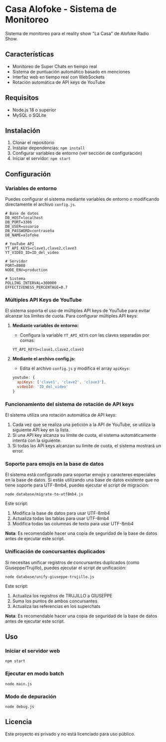 # Casa Alofoke - Sistema de Monitoreo

Sistema de monitoreo para el reality show "La Casa" de Alofoke Radio Show.

## Características

- Monitoreo de Super Chats en tiempo real
- Sistema de puntuación automático basado en menciones
- Interfaz web en tiempo real con WebSockets
- Rotación automática de API keys de YouTube

## Requisitos

- Node.js 18 o superior
- MySQL o SQLite

## Instalación

1. Clonar el repositorio
2. Instalar dependencias: `npm install`
3. Configurar variables de entorno (ver sección de configuración)
4. Iniciar el servidor: `npm start`

## Configuración

### Variables de entorno

Puedes configurar el sistema mediante variables de entorno o modificando directamente el archivo `config.js`.

```
# Base de datos
DB_HOST=localhost
DB_PORT=3306
DB_USER=usuario
DB_PASSWORD=contraseña
DB_NAME=alofoke

# YouTube API
YT_API_KEYS=clave1,clave2,clave3
YT_VIDEO_ID=ID_del_video

# Servidor
PORT=8080
NODE_ENV=production

# Sistema
POLLING_INTERVAL=300000
EFFECTIVENESS_PERCENTAGE=0.7
```

### Múltiples API Keys de YouTube

El sistema soporta el uso de múltiples API keys de YouTube para evitar alcanzar los límites de cuota. Para configurar múltiples API keys:

1. **Mediante variables de entorno:**
   - Configura la variable `YT_API_KEYS` con las claves separadas por comas:
   ```
   YT_API_KEYS=clave1,clave2,clave3
   ```

2. **Mediante el archivo config.js:**
   - Edita el archivo `config.js` y modifica el array `apiKeys`:
   ```javascript
   youtube: {
     apiKeys: ['clave1', 'clave2', 'clave3'],
     videoId: 'ID_del_video'
   }
   ```

### Funcionamiento del sistema de rotación de API keys

El sistema utiliza una rotación automática de API keys:

1. Cada vez que se realiza una petición a la API de YouTube, se utiliza la siguiente API key en la lista.
2. Si una API key alcanza su límite de cuota, el sistema automáticamente intenta con la siguiente.
3. Si todas las API keys alcanzan su límite de cuota, el sistema mostrará un error.

### Soporte para emojis en la base de datos

El sistema está configurado para soportar emojis y caracteres especiales en la base de datos. Si estás utilizando una base de datos existente que no tiene soporte para UTF-8mb4, puedes ejecutar el script de migración:

```
node database/migrate-to-utf8mb4.js
```

Este script:
1. Modifica la base de datos para usar UTF-8mb4
2. Actualiza todas las tablas para usar UTF-8mb4
3. Modifica todas las columnas de texto para usar UTF-8mb4

**Nota**: Es recomendable hacer una copia de seguridad de la base de datos antes de ejecutar este script.

### Unificación de concursantes duplicados

Si necesitas unificar registros de concursantes duplicados (como Giuseppe/Trujillo), puedes ejecutar el script de unificación:

```
node database/unify-giuseppe-trujillo.js
```

Este script:
1. Actualiza los registros de TRUJILLO a GIUSEPPE
2. Suma los puntos de ambos concursantes
3. Actualiza las referencias en los superchats

**Nota**: Es recomendable hacer una copia de seguridad de la base de datos antes de ejecutar este script.

## Uso

### Iniciar el servidor web

```
npm start
```

### Ejecutar en modo batch

```
node main.js
```

### Modo de depuración

```
node debug.js
```

## Licencia

Este proyecto es privado y no está licenciado para uso público. 